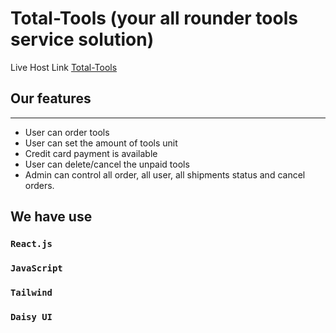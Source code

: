 # Total-Tools (your all rounder tools service solution)
Live Host Link [Total-Tools](https://total-tools-47ca6.web.app/)

## Our features
***
* User can order tools
* User can set the amount of tools unit
* Credit card payment is available
* User can delete/cancel the unpaid tools
* Admin can control all order, all user, all shipments status and cancel orders.

## We have use
### `React.js`
### `JavaScript`
### `Tailwind`
### `Daisy UI`

